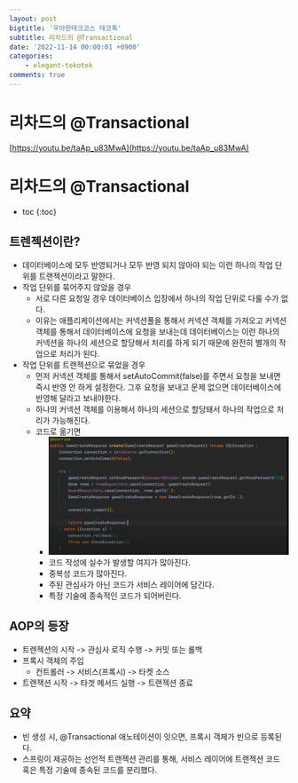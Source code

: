 ```yaml
---
layout: post
bigtitle: '우아한테크코스 테코톡'
subtitle: 리차드의 @Transactional
date: '2022-11-14 00:00:01 +0900'
categories:
    - elegant-tekotok
comments: true
---
```


# 리차드의 @Transactional
[https://youtu.be/taAp_u83MwA](https://youtu.be/taAp_u83MwA)

# 리차드의 @Transactional
* toc
{:toc}

## 트렌젝션이란?
+ 데이터베이스에 모두 반영되거나 모두 반영 되지 않아야 되는 이런 하나의 작업 단위를 트랜젝션이라고 말한다. 
+ 작업 단위를 묶어주지 않았을 경우
  + 서로 다른 요청일 경우 데이터베이스 입장에서 하나의 작업 단위로 다룰 수가 없다.  
  + 이유는 애플리케이션에서는 커넥션풀을 통해서 커넥션 객체를 가져오고 커넥션 객체를 통해서 데이터베이스에 요청을 보내는데 데이터베이스는 이런 하나의 커넥션을 하나의 세션으로 할당해서 처리를 하게 되기 때문에 완전히 별개의 작업으로 처리가 된다.
+ 작업 단위를 트랜젝션으로 묶었을 경우
  + 먼저 커넥션 객체를 통해서 setAutoCommit(false)를 주면서 요청을 보내면 즉시 반영 안 하게 설정한다. 그후 요청을 보내고 문제 없으면 데이터베이스에 반영해 달라고 보내야한다.
  + 하나의 커넥션 객체를 이용해서 하나의 세션으로 할당돼서 하나의 작업으로 처리가 가능해진다. 
  + 코드로 옮기면
    + ![img.png](/assets/img/elegant-tekotok/RICHARD-Transactional.png)
    + 코드 작성에 실수가 발생할 여지가 많아진다.
    + 중복성 코드가 많아진다.
    + 주된 관심사가 아닌 코드가 서비스 레이어에 담긴다.
    + 특정 기술에 종속적인 코드가 되어버린다.

## AOP의 등장
+ 트렌젝션의 시작 -> 관심사 로직 수행 -> 커밋 또는 롤백
+ 프록시 객체의 주입
  + 컨트롤러 -> 서비스(프록시) -> 타켓 소스 
+ 트랜잭션 시작 -> 타겟 메서드 실행 -> 트랜젝션 종료 

## 요약
+ 빈 생성 시, @Transactional 애노테이션이 잇으면, 프록시 객체가 빈으로 등록된다.
+ 스프링이 제공하는 선언적 트랜젝션 관리를 통해, 서비스 레이어에 트랜젝션 코드 혹은 특정 기술에 종속된 코드를 분리했다. 

